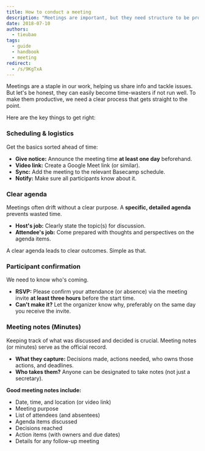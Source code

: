 ```yaml
---
title: How to conduct a meeting
description: "Meetings are important, but they need structure to be productive. This guide covers the essentials for running meetings smoothly, respecting everyone's time, and getting things done."
date: 2018-07-10
authors:
  - tieubao
tags:
  - guide
  - handbook
  - meeting
redirect:
  - /s/9KgTxA
---
```


Meetings are a staple in our work, helping us share info and tackle issues. But let's be honest, they can easily become time-wasters if not run well. To make them productive, we need a clear process that gets straight to the point.

Here are the key things to get right:

### Scheduling & logistics

Get the basics sorted ahead of time:

- **Give notice:** Announce the meeting time **at least one day** beforehand.
- **Video link:** Create a Google Meet link (or similar).
- **Sync:** Add the meeting to the relevant Basecamp schedule.
- **Notify:** Make sure all participants know about it.

### Clear agenda

Meetings often drift without a clear purpose. A **specific, detailed agenda** prevents wasted time.

- **Host's job:** Clearly state the topic(s) for discussion.
- **Attendee's job:** Come prepared with thoughts and perspectives on the agenda items.

A clear agenda leads to clear outcomes. Simple as that.

### Participant confirmation

We need to know who's coming.

- **RSVP:** Please confirm your attendance (or absence) via the meeting invite **at least three hours** before the start time.
- **Can't make it?** Let the organizer know why, preferably on the same day you receive the invite.

### Meeting notes (Minutes)

Keeping track of what was discussed and decided is crucial. Meeting notes (or minutes) serve as the official record.

- **What they capture:** Decisions made, actions needed, who owns those actions, and deadlines.
- **Who takes them?** Anyone can be designated to take notes (not just a secretary).

**Good meeting notes include:**

- Date, time, and location (or video link)
- Meeting purpose
- List of attendees (and absentees)
- Agenda items discussed
- Decisions reached
- Action items (with owners and due dates)
- Details for any follow-up meeting
